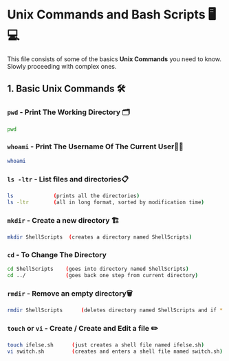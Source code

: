 # Unix Commands and Bash Scripts 🖥️💻
This file consists of some of the basics **Unix Commands** you need to know.
Slowly proceeding with complex ones.

## 1. **Basic Unix Commands** 🛠️

### `pwd` - Print The Working Directory 🗂️
```bash
pwd
```

### `whoami` - Print The Username Of The Current User🙋‍♂️
```bash
whoami
```

### `ls -ltr` - List files and directories📋
```bash
ls             (prints all the directories)
ls -ltr        (all in long format, sorted by modification time)
```

### `mkdir` - Create a new directory 🏗️
```bash
mkdir ShellScripts  (creates a directory named ShellScripts)
```

### `cd` - To Change The Directory 
```bash
cd ShellScripts    (goes into directory named ShellScripts)
cd ../             (goes back one step from current directory)
```

### `rmdir` - Remove an empty directory🗑️
```bash
rmdir ShellScripts      (deletes directory named ShellScripts and if * is used then deletes all directories)
```

### `touch` or `vi` - Create / Create and Edit a file ✏️
```bash
touch ifelse.sh      (just creates a shell file named ifelse.sh)
vi switch.sh         (creates and enters a shell file named switch.sh)
```
